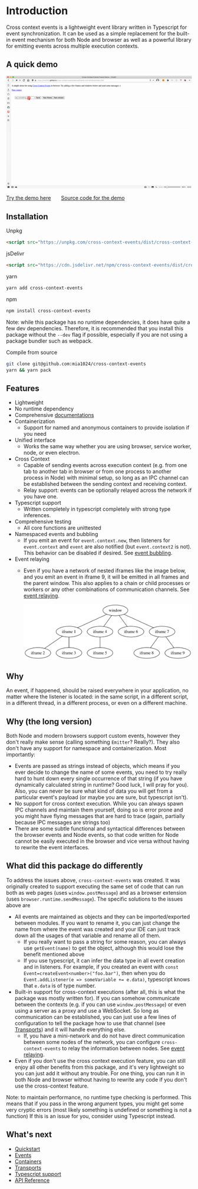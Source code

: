 # Introduction

Cross context events is a lightweight event library written in Typescript for
event synchronization. It can be used as a simple replacement for the built-in
event mechanism for both Node and browser as well as a powerful library for
emitting events across multiple execution contexts.

## A quick demo

![demo](https://github.com/mia1024/cross-context-events/raw/main/docs/demos/frames-and-windows/demo.gif)

[Try the demo here](https://mia1024.github.io/cross-context-events/demos/frames-and-windows/)
&nbsp;&nbsp;&nbsp;&nbsp;&nbsp;  [Source code for the demo](https://github.com/mia1024/cross-context-events/tree/main/docs/demos/frames-and-windows)

## Installation

Unpkg

```html
<script src="https://unpkg.com/cross-context-events/dist/cross-context-events.min.js"></script>
```

jsDelivr

```html
<script src="https://cdn.jsdelivr.net/npm/cross-context-events/dist/cross-context-events.min.js"></script>
```

yarn

```bash
yarn add cross-context-events
```

npm

```bash
npm install cross-context-events
```

Note: while this package has no runtime dependencies, it does have quite a few
dev dependencies. Therefore, it is recommended that you install this package
without the `--dev` flag if possible, especially if you are not using a package
bundler such as webpack.

Compile from source

```bash
git clone git@github.com:mia1024/cross-context-events
yarn && yarn pack
```

## Features

- Lightweight
- No runtime dependency
- Comprehensive [documentations](/)
- Containerization
    - Support for named and anonymous containers to provide isolation if you
      need
- Unified interface
    - Works the same way whether you are using browser, service worker, node, or
      even electron.
- Cross Context
    - Capable of sending events across execution context (e.g. from one tab to
      another tab in browser or from one process to another process in Node)
      with minimal setup, so long as an IPC channel can be established between
      the sending context and receiving context.
    - Relay support: events can be optionally relayed across the network if you
      have one.
- Typescript support
    - Written completely in typescript completely with strong type inferences.
- Comprehensive testing
    - All core functions are unittested
- Namespaced events and bubbling
    - If you emit an event for `event.context.new`, then listeners for
      `event.context` and `event` are also notified (but `event.context2` is
      not). This behavior can be disabled if desired.
      See [event bubbling](events?id=event-bubbling).
- Event relaying
    - Even if you have a network of nested iframes like the image below, and you
      emit an event in iframe 9, it will be emitted in all frames and the parent
      window. This also applies to a chain or child processes or workers or any
      other combinations of communication channels. See [event relaying](transports?id=event-relaying).
      
      ![](imgs/frametree.svg)

## Why

An event, if happened, should be raised everywhere in your application, no
matter where the listener is located: in the same script, in a different script,
in a different thread, in a different process, or even on a different machine.

## Why (the long version)

Both Node and modern browsers support custom events, however they don't really
make sense (calling something `Emitter`? Really?). They also don't have any
support for namespace and containerization. Most importantly:

- Events are passed as strings instead of objects, which means if you ever
  decide to change the name of some events, you need to try really hard to hunt
  down every single occurrence of that string (if you have dynamically
  calculated string in runtime? Good luck, I will pray for you). Also, you can
  never be sure what kind of data you will get from a particular event's
  payload (or maybe you are sure, but typescript isn't).
- No support for cross context execution. While you can always spawn IPC
  channels and maintain them yourself, doing so is error prone and you might
  have flying messages that are hard to trace (again, partially because IPC
  messages are strings too)
- There are some subtle functional and syntactical differences between the
  browser events and Node events, so that code written for Node cannot be easily
  executed in the browser and vice versa without having to rewrite the event
  interfaces.

## What did this package do differently

To address the issues above, `cross-context-events` was created. It was
originally created to support executing the same set of code that can run both
as web pages (uses `window.postMessage`) and as a browser extension (uses
`browser.runtime.sendMessage`). The specific solutions to the issues above are

- All events are maintained as objects and they can be imported/exported between
  modules. If you want to rename it, you can just change the name from where the
  event was created and your IDE can just track down all the usages of that
  variable and rename all of them.
    - If you really want to pass a string for some reason, you can always use
      `getEvent(name)` to get the object, although this would lose the benefit
      mentioned above
    - If you use typescript, it can infer the data type in all event creation
      and in listeners. For example, if you created an event with
      `const Event=createEvent<number>("foo.bar")`, then when you do
      `Event.addListener(e => someVariable += e.data)`, typescript knows that
      `e.data` is of type number.
- Built-in support for cross-context executions (after all, this is what the
  package was mostly written for). If you can somehow communicate between the
  contexts (e.g. if you can use `window.postMessage`) or even using a server as
  a proxy and use a WebSocket. So long as communication can be established, you
  can just use a few lines of configuration to tell the package how to use that
  channel (see [Transports](transports)) and it will handle everything else.
    - If, you have a mini-network and do not have direct communication between
      some nodes of the network, you can configure `cross-context-events` to
      relay the information between nodes.
      See [event relaying](transports?id=event-relaying).
- Even if you don't use the cross context execution feature, you can still enjoy
  all other benefits from this package, and it's very lightweight so you can
  just add it without any trouble. For one thing, you can run it in both Node
  and browser without having to rewrite any code if you don't use the
  cross-context feature.

Note: to maintain performance, no runtime type checking is performed. This means
that if you pass in the wrong argument types, you might get some very cryptic
errors (most likely something is undefined or something is not a function)
If this is an issue for you, consider using Typescript instead.

## What's next

- [Quickstart](quickstart)
- [Events](events.md)
- [Containers](containers)
- [Transports](transports)
- [Typescript support](typescript)
- [API Reference](api)
